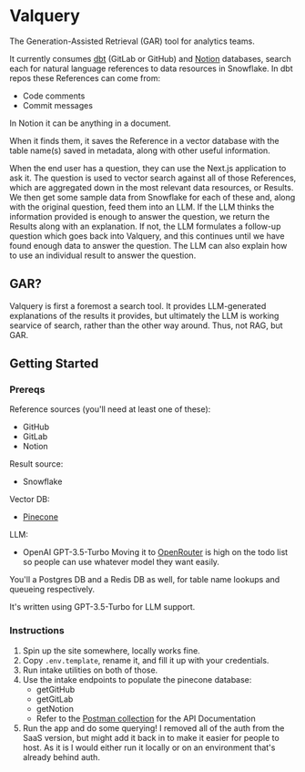 # Valquery

The Generation-Assisted Retrieval (GAR) tool for analytics teams.

It currently consumes [dbt](https://www.getdbt.com/) (GitLab or GitHub) and [Notion](https://www.notion.so/) databases, search each for natural language references to data resources in Snowflake. In dbt repos these References can come from:

- Code comments
- Commit messages

In Notion it can be anything in a document.

When it finds them, it saves the Reference in a vector database with the table name(s) saved in metadata, along with other useful information.

When the end user has a question, they can use the Next.js application to ask it. The question is used to vector search against all of those References, which are aggregated down in the most relevant data resources, or Results. We then get some sample data from Snowflake for each of these and, along with the original question, feed them into an LLM. If the LLM thinks the information provided is enough to answer the question, we return the Results along with an explanation. If not, the LLM formulates a follow-up question which goes back into Valquery, and this continues until we have found enough data to answer the question. The LLM can also explain how to use an individual result to answer the question.

## GAR?

Valquery is first a foremost a search tool. It provides LLM-generated explanations of the results it provides, but ultimately the LLM is working searvice of search, rather than the other way around. Thus, not RAG, but GAR.

## Getting Started

### Prereqs

Reference sources (you'll need at least one of these):

- GitHub
- GitLab
- Notion

Result source:

- Snowflake

Vector DB:

- [Pinecone](https://www.pinecone.io/)

LLM:

- OpenAI GPT-3.5-Turbo
  Moving it to [OpenRouter](https://openrouter.ai/) is high on the todo list so people can use whatever model they want easily.

You'll a Postgres DB and a Redis DB as well, for table name lookups and queueing respectively.

It's written using GPT-3.5-Turbo for LLM support.

### Instructions

1. Spin up the site somewhere, locally works fine.
2. Copy `.env.template`, rename it, and fill it up with your credentials.
3. Run intake utilities on both of those.
4. Use the intake endpoints to populate the pinecone database:
   - getGitHub
   - getGitLab
   - getNotion
   - Refer to the [Postman collection](https://www.postman.com/lively-satellite-585730/workspace/openvalquery/collection/31616958-1199057e-d1c7-4c6b-8ba4-b6f0f1ad509f?action=share&creator=31616958) for the API Documentation
5. Run the app and do some querying! I removed all of the auth from the SaaS version, but might add it back in to make it easier for people to host. As it is I would either run it locally or on an environment that's already behind auth.
